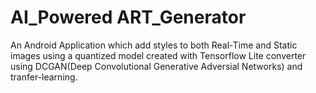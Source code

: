 # AI_Powered ART_Generator

An Android Application which add styles to both Real-Time and Static images using a quantized model created with Tensorflow Lite converter using DCGAN(Deep Convolutional Generative Adversial Networks) and tranfer-learning.
